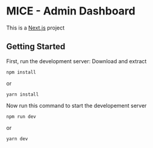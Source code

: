 # MICE - Admin Dashboard

This is a [Next.js](https://nextjs.org/) project

## Getting Started

First, run the development server:
Download and extract

```
npm install
```

or

```
yarn install
```

Now run this command to start the developement server

```
npm run dev
```

or

```
yarn dev
```
